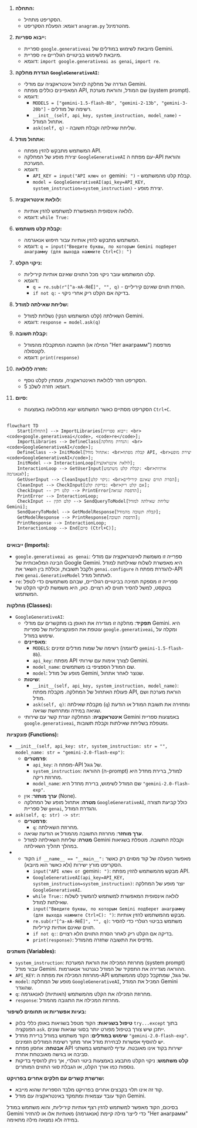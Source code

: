 ## <algorithm>

1.  **התחלה:**
    *   הסקריפט מתחיל.
    *   דוגמא: הפעלת הסקריפט `anagram.py` מהטרמינל.

2.  **ייבוא ספריות:**
    *   ספריית `google.generativeai` מיובאת לשימוש במודלים של Gemini.
    *   ספריית `re` מיובאת לשימוש בביטויים רגולריים.
    *   דוגמא: `import google.generativeai as genai`, `import re`.

3.  **הגדרת מחלקה `GoogleGenerativeAI`:**
    *   הגדרה של מחלקה לניהול אינטראקציה עם מודלי Gemini.
    *   המאפיינים כוללים מפתח API, שם המודל, והוראת מערכת (system prompt).
    *   דוגמא:
        *   `MODELS = ["gemini-1.5-flash-8b", "gemini-2-13b", "gemini-3-20b"]` - רשימה של מודלים.
        *   `__init__(self, api_key, system_instruction, model_name)` - אתחול המודל.
        *   `ask(self, q)` - שליחת שאילתה וקבלת תשובה.

4.  **אתחול מודל:**
    *   המשתמש מתבקש להזין מפתח API.
    *   יצירת מופע של המחלקה `GoogleGenerativeAI` עם מפתח ה-API והוראת המערכת.
    *   דוגמא:
        *   `API_KEY = input("API ключ от `gemini`: ")` - קבלת קלט מהמשתמש.
        *   `model = GoogleGenerativeAI(api_key=API_KEY, system_instruction=system_instruction)` - יצירת מופע.

5.  **לולאת אינטראקציה:**
    *   לולאה אינסופית המאפשרת למשתמש להזין אותיות.
    *   דוגמא: `while True:`

6.  **קבלת קלט משתמש:**
    *   המשתמש מתבקש להזין אותיות עבור חיפוש אנאגרמה.
    *   דוגמא: `q = input("Введитe буквы, по которым Gemini подберет анаграмму (для выхода нажмите Ctrl+C): ")`

7.  **ניקוי הקלט:**
    *   קלט המשתמש עובר ניקוי מכל התווים שאינם אותיות קיריליות.
    *   דוגמא:
        *   `q = re.sub(r"[^а-яА-ЯёЁ]", "", q)` - הסרת תווים שאינם קיריליים.
        *   `if not q:` - בדיקה אם הקלט ריק אחרי ניקוי.

8.  **שליחת שאילתה למודל:**
    *   השאילתה (קלט המשתמש הנקי) נשלחת למודל Gemini.
    *   דוגמא: `response = model.ask(q)`

9.  **קבלת תשובה:**
    *   התשובה המתקבלת מהמודל (המילה או "Нет анаграмм") מודפסת לקונסולה.
    *   דוגמא: `print(response)`

10. **חזרה ללולאה:**
    *   הסקריפט חוזר ללולאת האינטראקציה, וממתין לקלט נוסף.
    *   דוגמא: חזרה לשלב 5.

11. **סיום:**
    *   הסקריפט מסתיים כאשר המשתמש יוצא מהלולאה באמצעות `Ctrl+C`.

## <mermaid>

```mermaid
flowchart TD
    Start[התחלה] --> ImportLibraries[ייבוא ספריות: <br><code>google.generativeai</code>, <code>re</code>];
    ImportLibraries --> DefineClass[הגדרת מחלקה: <br><code>GoogleGenerativeAI</code>];
    DefineClass --> InitModel[אתחול מודל: <br>קבלת מפתח API, <br>יצירת מופע <code>GoogleGenerativeAI</code>];
    InitModel --> InteractionLoop[לולאת אינטראקציה];
    InteractionLoop --> GetUserInput[קבלת קלט משתמש: <br>אותיות לאנאגרמה];
    GetUserInput --> CleanInput[ניקוי קלט: <br>הסרת תווים שאינם קיריליים];
    CleanInput --> CheckInput[בדיקת קלט: <br>אם קלט ריק];
    CheckInput -- קלט ריק --> PrintError[הדפסת שגיאה];
    PrintError --> InteractionLoop;
    CheckInput -- קלט תקין --> SendQueryToModel[שליחת שאילתה למודל Gemini];
    SendQueryToModel --> GetModelResponse[קבלת תשובה מהמודל];
    GetModelResponse --> PrintResponse[הדפסת תשובה];
    PrintResponse --> InteractionLoop;
    InteractionLoop --> End[סיום (Ctrl+C)];
```

## <explanation>

**ייבואים (Imports):**

*   `google.generativeai as genai`: ספרייה זו משמשת לאינטראקציה עם מודלי הבינה המלאכותית של Google Gemini. היא מאפשרת לשלוח שאילתות למודל ולקבל תשובות, וכוללת בין השאר את `genai.configure` להגדרת מפתח ה-API ואת `genai.GenerativeModel` לאתחול מודל.
*   `re`: ספרייה זו מספקת תמיכה בביטויים רגולריים, שבהם משתמשים כדי לטפל בטקסט, למשל להסיר תווים לא רצויים. כאן, היא משמשת לניקוי הקלט של המשתמש.

**מחלקות (Classes):**

*   `GoogleGenerativeAI`:
    *   **תפקיד**: מחלקה זו מגדירה את האופן בו מתקשרים עם מודלי Gemini. היא עוטפת את הפונקציונליות של ספריות `google.generativeai`, ומקלה על שימוש במודל.
    *   **מאפיינים**:
        *   `MODELS`: רשימה של שמות מודלים זמינים (לדוגמה `gemini-1.5-flash-8b`).
        *   `api_key`: מפתח API לצורך אימות עם שירותי Gemini.
        *   `model_name`: שם המודל הספציפי בו משתמשים.
        *   `model`: מופע של מודל Gemini, שנוצר לאחר אתחול.
    *   **שיטות**:
        *   `__init__(self, api_key, system_instruction, model_name)`: פעולת האתחול של המחלקה. מקבלת מפתח API, הוראת מערכת ושם מודל.
        *   `ask(self, q)`: מקבלת שאילתה (`q`) ומחזירה את תשובת המודל או הודעת שגיאה במידה ומתרחשת שגיאה.
    *   **אינטראקציה**: המחלקה יוצרת קשר עם שירותי Gemini באמצעות ספריית `google.generativeai`, ומטפלת בשליחת שאילתות וקבלת תשובות.

**פונקציות (Functions):**

*   `__init__(self, api_key: str, system_instruction: str = "", model_name: str = "gemini-2.0-flash-exp")`:
    *   **פרמטרים**:
        *   `api_key`: מפתח ה-API של גוגל.
        *   `system_instruction`: ההוראה (ה-prompt) למודל, ברירת מחדל היא מחרוזת ריקה.
        *   `model_name`: שם המודל לשימוש, ברירת מחדל היא `"gemini-2.0-flash-exp"`.
    *   **ערך מוחזר**: אין (None).
    *   **מטרה**: אתחול מופע של המחלקה `GoogleGenerativeAI`, כולל קביעת תצורה של ספריית `genai`, והגדרת המודל.
*   `ask(self, q: str) -> str`:
    *   **פרמטרים**:
        *   `q`: מחרוזת השאילתה.
    *   **ערך מוחזר**: מחרוזת התשובה מהמודל או הודעת שגיאה.
    *   **מטרה**: שליחת השאילתה למודל Gemini וקבלת התשובה. מטפלת בשגיאות במהלך תהליך השאילתה.
*   *   הקוד `if __name__ == "__main__":` מאפשר הפעלה של קוד מסוים רק כאשר הסקריפט מורץ ישירות (ולא כאשר הוא מיובא).
        *   `input("API ключ от `gemini`: ")`: מבקש מהמשתמש להזין מפתח API.
        *   `GoogleGenerativeAI(api_key=API_KEY, system_instruction=system_instruction)`: יוצר מופע של המחלקה `GoogleGenerativeAI`.
        *   `while True:`: לולאה אינסופית המאפשרת למשתמש להמשיך לשלוח שאילתות למודל.
        *   `input("Введитe буквы, по которым Gemini подберет анаграмму (для выхода нажмите Ctrl+C): ")`: מבקש מהמשתמש להזין אותיות.
        *   `re.sub(r"[^а-яА-ЯёЁ]", "", q)`: משתמש בביטוי רגולרי כדי להסיר תווים שאינם אותיות קיריליות.
        *   `if not q:`: בדיקה אם הקלט ריק לאחר הסרת התווים הלא רצויים.
        *   `print(response)`: מדפיס את התשובה שחזרה מהמודל.

**משתנים (Variables):**

*   `system_instruction`: מחרוזת המכילה את הוראת המערכת (system prompt) עבור מודל Gemini. ההוראה מגדירה את התפקיד של המודל כגנרטור אנאגרמות.
*   `API_KEY`: מחרוזת המכילה את מפתח ה-API של גוגל, שמתקבל כקלט מהמשתמש.
*   `model`: מופע של המחלקה `GoogleGenerativeAI`, המכיל את המודל Gemini שהוגדר.
*   `q`: מחרוזת המכילה את הקלט מהמשתמש (האותיות) לאנאגרמה.
*   `response`: מחרוזת המכילה את התגובה מהמודל.

**בעיות אפשריות או תחומים לשיפור:**

*   **טיפול בשגיאות**: הקוד מטפל בשגיאות באופן כללי בלוק `try...except` בתוך הפונקציה `ask`. ייתכן שיש צורך בטיפול מפורט יותר בסוגי שגיאות שונים.
*   **שימוש במודלים**: הקוד משתמש במודל ברירת מחדל `"gemini-2.0-flash-exp"`. יש להוסיף אפשרות לבחירת מודל אחר מתוך רשימת המודלים הזמינים.
*   **אבטחה**: אחסון מפתח API ישירות בקוד אינו מאובטח. עדיף להשתמש במשתני סביבה או בגישה מאובטחת אחרת.
*   **קלט משתמש**: ניקוי הקלט מתבצע באמצעות ביטוי רגולרי, אך ניתן להוסיף בדיקות נוספות כמו אורך הקלט, או הגבלת סוגי התווים המותרים.

**שרשרת קשרים עם חלקים אחרים בפרויקט:**
*   קוד זה אינו תלוי בקבצים אחרים בפרויקט מלבד הספריות שהוא מייבא.
*   הקוד עובד עצמאית ומתמקד באינטראקציה עם מודל Gemini.

בסיכום, הקוד מאפשר למשתמש להזין רצף אותיות קיריליות, והוא משתמש במודל Gemini כדי לייצר מילה קיימת (אנאגרמה) מאותיות אלו או להחזיר "Нет анаграмм" במידה ולא נמצאה מילה מתאימה.
